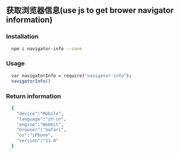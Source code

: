 ## 获取浏览器信息(use js to get brower navigator information)

### Installation
```sh
  npm i navigator-info --save
```

### Usage
```sh
  var navigatorInfo = require("navigator-info");
  navigatorInfo()
```

### Return information
```sh
  {
    "device":"Mobile",
    "language":"zh-cn",
    "engine":"WebKit",
    "browser":"Safari",
    "os":"iPhone",
    "version":"11.0"
  }
```

